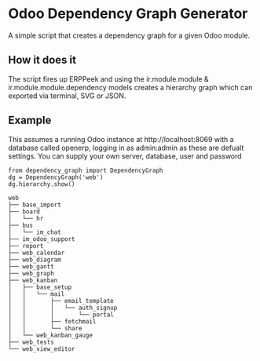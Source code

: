 # Odoo Dependency Graph Generator
A simple script that creates a dependency graph for a given Odoo module. 

## How it does it
The script fires up ERPPeek and using the ir.module.module & ir.module.module.dependency models creates a hierarchy
graph which can exported via terminal, SVG or JSON.

## Example
This assumes a running Odoo instance at http://localhost:8069 with a database called openerp, logging in as admin:admin as these are defualt settings.
You can supply your own server, database, user and password

```
from dependency_graph import DependencyGraph
dg = DependencyGraph('web')
dg.hierarchy.show()

web
├── base_import
├── board
│   └── hr
├── bus
│   └── im_chat
├── im_odoo_support
├── report
├── web_calendar
├── web_diagram
├── web_gantt
├── web_graph
├── web_kanban
│   ├── base_setup
│   │   └── mail
│   │       ├── email_template
│   │       │   └── auth_signup
│   │       │       └── portal
│   │       ├── fetchmail
│   │       └── share
│   └── web_kanban_gauge
├── web_tests
└── web_view_editor
```
